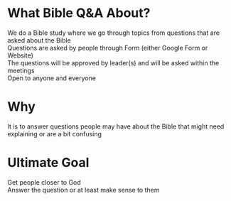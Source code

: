 # What Bible Q&A About?
We do a Bible study where we go through topics from questions that are asked about the Bible<br/>Questions are asked by people through Form (either Google Form or Website)<br/>The questions will be approved by leader(s) and will be asked within the meetings<br/>Open to anyone and everyone
# Why
It is to answer questions people may have about the Bible that might need explaining or are a bit confusing
# Ultimate Goal
Get people closer to God<br/>Answer the question or at least make sense to them
